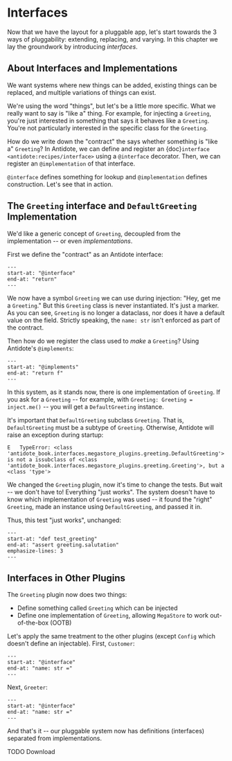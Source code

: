 # Interfaces

Now that we have the layout for a pluggable app, let's start towards the 3 ways of pluggability: extending, replacing, and varying.
In this chapter we lay the groundwork by introducing _interfaces_.

## About Interfaces and Implementations

We want systems where new things can be added, existing things can be replaced, and multiple variations of things can exist.

We're using the word "things", but let's be a little more specific.
What we really want to say is "like a" thing.
For example, for injecting a `Greeting`, you're just interested in something that says it behaves like a `Greeting`.
You're not particularly interested in the specific class for the `Greeting`.

How do we write down the "contract" the says whether something is "like a" `Greeting`?
In Antidote, we can define and register an {doc}`interface <antidote:recipes/interface>` using a `@interface` decorator.
Then, we can register an `@implementation` of that interface.

`@interface` defines something for lookup and `@implementation` defines construction.
Let's see that in action.

## The `Greeting` interface and `DefaultGreeting` Implementation

We'd like a generic concept of `Greeting`, decoupled from the implementation -- or even _implementations_.

First we define the "contract" as an Antidote interface:

```{literalinclude} ../../src/antidote_book/interfaces/megastore_plugins/greeting.py
---
start-at: "@interface"
end-at: "return"
---
```

We now have a symbol `Greeting` we can use during injection: "Hey, get me a `Greeting`."
But this `Greeting` class is never instantiated.
It's just a marker.
As you can see, `Greeting` is no longer a dataclass, nor does it have a default value on the field.
Strictly speaking, the `name: str` isn't enforced as part of the contract.

Then how do we register the class used to _make_ a `Greeting`?
Using Antidote's `@implements`:

```{literalinclude} ../../src/antidote_book/interfaces/megastore_plugins/greeting.py
---
start-at: "@implements"
end-at: "return f"
---
```

In this system, as it stands now, there is one implementation of `Greeting`.
If you ask for a `Greeting` -- for example, with `Greeting: Greeting = inject.me()` -- you will get a `DefaultGreeting` instance.

It's important that `DefaultGreeting` subclass `Greeting`.
That is, `DefaultGreeting` must be a subtype of `Greeting`.
Otherwise, Antidote will raise an exception during startup:

```
E   TypeError: <class 'antidote_book.interfaces.megastore_plugins.greeting.DefaultGreeting'> is not a issubclass of <class 'antidote_book.interfaces.megastore_plugins.greeting.Greeting'>, but a <class 'type'>
```

We changed the `Greeting` plugin, now it's time to change the tests.
But wait -- we don't have to!
Everything "just works".
The system doesn't have to know which implementation of `Greeting` was used -- it found the "right" `Greeting`, made an instance using `DefaultGreeting`, and passed it in.

Thus, this test "just works", unchanged:

```{literalinclude} ../../tests/test_interfaces.py
---
start-at: "def test_greeting"
end-at: "assert greeting.salutation"
emphasize-lines: 3
---
```

## Interfaces in Other Plugins

The `Greeting` plugin now does two things:

- Define something called `Greeting` which can be injected
- Define one implementation of `Greeting`, allowing `MegaStore` to work out-of-the-box (OOTB)

Let's apply the same treatment to the other plugins (except `Config` which doesn't define an injectable).
First, `Customer`:

```{literalinclude} ../../src/antidote_book/interfaces/megastore_plugins/customer.py
---
start-at: "@interface"
end-at: "name: str ="
---
```

Next, `Greeter`:

```{literalinclude} ../../src/antidote_book/interfaces/megastore_plugins/greeter.py
---
start-at: "@interface"
end-at: "name: str ="
---
```

And that's it -- our pluggable system now has definitions (interfaces) separated from implementations.

TODO Download
